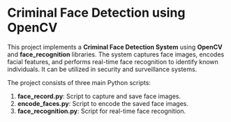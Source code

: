 # Criminal Face Detection using OpenCV

This project implements a **Criminal Face Detection System** using **OpenCV** and **face_recognition** libraries. The system captures face images, encodes facial features, and performs real-time face recognition to identify known individuals. It can be utilized in security and surveillance systems.



The project consists of three main Python scripts:

1. **face_record.py**: Script to capture and save face images.
2. **encode_faces.py**: Script to encode the saved face images.
3. **face_recognition.py**: Script for real-time face recognition.




